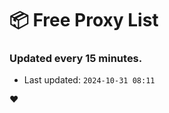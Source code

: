 # :package: Free Proxy List
### Updated every 15 minutes.

- Last updated: `2024-10-31 08:11`

:heart:
